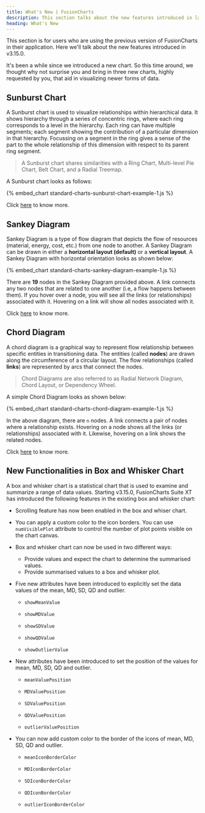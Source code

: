 ```yaml
---
title: What's New | FusionCharts
description: This section talks about the new features introduced in latest version.
heading: What's New
---
```


This section is for users who are using the previous version of FusionCharts in their application. Here we'll talk about the new features introduced in v3.15.0.

It's been a while since we introduced a new chart. So this time around, we thought why not surprise you and bring in three new charts, highly requested by you, that aid in visualizing newer forms of data.

## Sunburst Chart

A Sunburst chart is used to visualize relationships within hierarchical data. It shows hierarchy through a series of concentric rings, where each ring corresponds to a level in the hierarchy. Each ring can have multiple segments; each segment showing the contribution of a particular dimension in that hierarchy. Focussing on a segment in the ring gives a sense of the part to the whole relationship of this dimension with respect to its parent ring segment.

> A Sunburst chart shares similarities with a Ring Chart, Multi-level Pie Chart, Belt Chart, and a Radial Treemap.

A Sunburst chart looks as follows:

{% embed_chart standard-charts-sunburst-chart-example-1.js %}

Click [here](/chart-guide/standard-charts/sunburst-chart) to know more.

## Sankey Diagram

Sankey Diagram is a type of flow diagram that depicts the flow of resources (material, energy, cost, etc.) from one node to another. A Sankey Diagram can be drawn in either a **horizontal layout (default)** or a **vertical layout**. A Sankey Diagram with horizontal orientation looks as shown below:

{% embed_chart standard-charts-sankey-diagram-example-1.js %}

There are **19** nodes in the Sankey Diagram provided above. A link connects any two nodes that are related to one another (i.e, a flow happens between them). If you hover over a node, you will see all the links (or relationships) associated with it. Hovering on a link will show all nodes associated with it.

Click [here](/chart-guide/standard-charts/sankey-diagram) to know more.

## Chord Diagram

A chord diagram is a graphical way to represent flow relationship between specific entities in transitioning data. The entities (called **nodes**) are drawn along the circumference of a circular layout. The flow relationships (called **links**) are represented by arcs that connect the nodes.

> Chord Diagrams are also referred to as Radial Network Diagram, Chord Layout, or Dependency Wheel.

A simple Chord Diagram looks as shown below:

{% embed_chart standard-charts-chord-diagram-example-1.js %}

In the above diagram, there are `n` nodes. A link connects a pair of nodes where a relationship exists. Hovering on a node shows all the links (or relationships) associated with it. Likewise, hovering on a link shows the related nodes.

Click [here](/chart-guide/standard-charts/chord-diagram) to know more.

## New Functionalities in Box and Whisker Chart

A box and whisker chart is a statistical chart that is used to examine and summarize a range of data values. Starting v3.15.0, FusionCharts Suite XT has introduced the following features in the existing box and whisker chart:

- Scrolling feature has now been enabled in the box and whiser chart.

- You can apply a custom color to the icon borders. You can use `numVisiblePlot` attribute to control the number of plot points visible on the chart canvas.

- Box and whisker chart can now be used in two different ways:

  - Provide values and expect the chart to determine the summarised values.
  - Provide summarised values to a box and whisker plot.

- Five new attributes have been introduced to explicitly set the data values of the mean, MD, SD, QD and outlier.

  - `showMeanValue`

  - `showMDValue`

  - `showSDValue`

  - `showQDValue`

  - `showOutlierValue`

- New attributes have been introduced to set the position of the values for mean, MD, SD, QD and outlier.

  - `meanValuePosition`

  - `MDValuePosition`

  - `SDValuePosition`

  - `QDValuePosition`

  - `outlierValuePosition`

- You can now add custom color to the border of the icons of mean, MD, SD, QD and outlier.

  - `meanIconBorderColor`

  - `MDIconBorderColor`

  - `SDIconBorderColor`

  - `QDIconBorderColor`

  - `outlierIconBorderColor`
